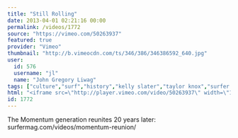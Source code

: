 ```yaml
---
title: "Still Rolling"
date: 2013-04-01 02:21:16 00:00
permalink: /videos/1772
source: "https://vimeo.com/50263937"
featured: true
provider: "Vimeo"
thumbnail: "http://b.vimeocdn.com/ts/346/386/346386592_640.jpg"
user:
  id: 576
  username: "jl"
  name: "John Gregory Liwag"
tags: ["culture","surf","history","kelly slater","taylor knox","surfer mag"]
html: "<iframe src=\"http://player.vimeo.com/video/50263937\" width=\"1280\" height=\"720\" frameborder=\"0\" webkitAllowFullScreen mozallowfullscreen allowFullScreen></iframe>"
id: 1772
---
```


The Momentum generation reunites 20 years later: surfermag.com/videos/momentum-reunion/